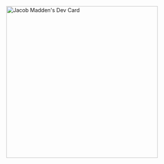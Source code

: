 <a href="https://app.daily.dev/jagatfx"><img src="https://api.daily.dev/devcards/5c5c43222f6847f6b0650ec18c02fbb3.png?r=2q2" width="400" alt="Jacob Madden's Dev Card"/></a>
